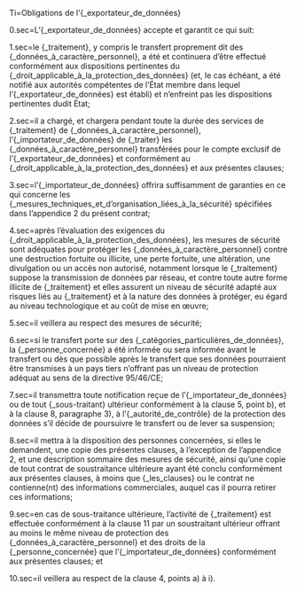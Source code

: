 
Ti=Obligations de l’{_exportateur_de_données}

0.sec=L’{_exportateur_de_données} accepte et garantit ce qui suit:

1.sec=le {_traitement}, y compris le transfert proprement dit des {_données_à_caractère_personnel}, a été et continuera d’être effectué conformément aux dispositions pertinentes du {_droit_applicable_à_la_protection_des_données} (et, le cas échéant, a été notifié aux autorités compétentes de l’État membre dans lequel l’{_exportateur_de_données} est établi) et n’enfreint pas les dispositions pertinentes dudit État;

2.sec=il a chargé, et chargera pendant toute la durée des services de {_traitement} de {_données_à_caractère_personnel}, l’{_importateur_de_données} de {_traiter} les {_données_à_caractère_personnel} transférées pour le compte exclusif de l’{_exportateur_de_données} et conformément au {_droit_applicable_à_la_protection_des_données} et aux présentes clauses;

3.sec=l’{_importateur_de_données} offrira suffisamment de garanties en ce qui concerne les {_mesures_techniques_et_d’organisation_liées_à_la_sécurité} spécifiées dans l’appendice 2 du présent contrat;

4.sec=après l’évaluation des exigences du {_droit_applicable_à_la_protection_des_données}, les mesures de sécurité sont adéquates pour protéger les {_données_à_caractère_personnel} contre une destruction fortuite ou illicite, une perte fortuite, une altération, une divulgation ou un accès non autorisé, notamment lorsque le {_traitement} suppose la transmission de données par réseau, et contre toute autre forme illicite de {_traitement} et elles assurent un niveau de sécurité adapté aux risques liés au {_traitement} et à la nature des données à protéger, eu égard au niveau technologique et au coût de mise en œuvre;

5.sec=il veillera au respect des mesures de sécurité;

6.sec=si le transfert porte sur des {_catégories_particulières_de_données}, la {_personne_concernée} a été informée ou sera informée avant le transfert ou dès que possible après le transfert que ses données pourraient être transmises à un pays tiers n’offrant pas un niveau de protection adéquat au sens de la directive 95/46/CE;

7.sec=il transmettra toute notification reçue de l’{_importateur_de_données} ou de tout {_sous-traitant} ultérieur conformément à la clause 5, point b), et à la clause 8, paragraphe 3), à l’{_autorité_de_contrôle} de la protection des données s’il décide de poursuivre le transfert ou de lever sa suspension;

8.sec=il mettra à la disposition des personnes concernées, si elles le demandent, une copie des présentes clauses, à l’exception de l’appendice 2, et une description sommaire des mesures de sécurité, ainsi qu’une copie de tout contrat de soustraitance ultérieure ayant été conclu conformément aux présentes clauses, à moins que {_les_clauses} ou le contrat ne contienne(nt) des informations commerciales, auquel cas il pourra retirer ces informations;

9.sec=en cas de sous-traitance ultérieure, l’activité de {_traitement} est effectuée conformément à la clause 11 par un soustraitant ultérieur offrant au moins le même niveau de protection des {_données_à_caractère_personnel} et des droits de la {_personne_concernée} que l’{_importateur_de_données} conformément aux présentes clauses; et

10.sec=il veillera au respect de la clause 4, points a) à i).
